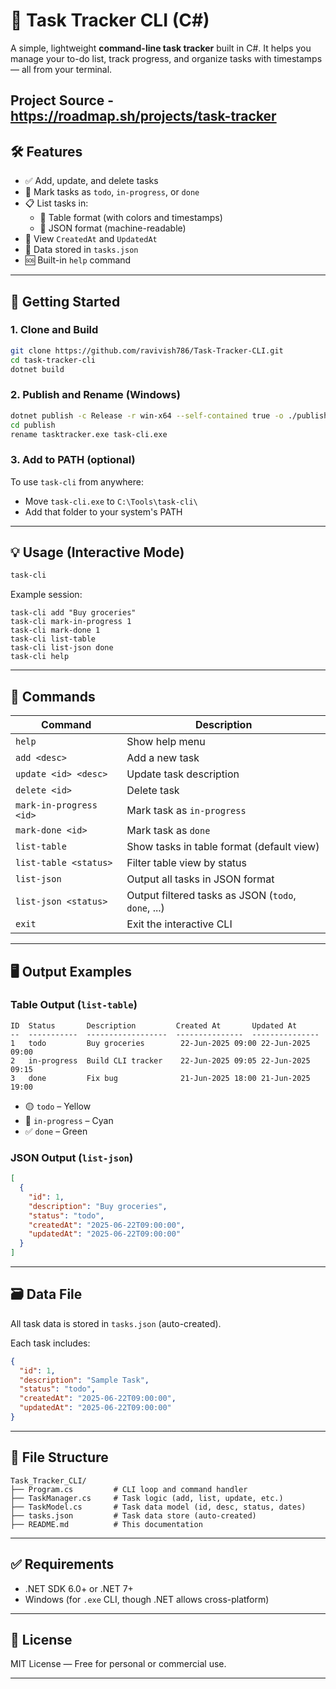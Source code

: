 # 🧰 Task Tracker CLI (C#)

A simple, lightweight **command-line task tracker** built in C#. It helps you manage your to-do list, track progress, and organize tasks with timestamps — all from your terminal.

Project Source - https://roadmap.sh/projects/task-tracker
---

## 🛠 Features

- ✅ Add, update, and delete tasks
- 🔄 Mark tasks as `todo`, `in-progress`, or `done`
- 📋 List tasks in:
  - 🧾 Table format (with colors and timestamps)
  - 🧱 JSON format (machine-readable)
- 📅 View `CreatedAt` and `UpdatedAt`
- 📁 Data stored in `tasks.json`
- 🆘 Built-in `help` command

---

## 🚀 Getting Started

### 1. Clone and Build

```bash
git clone https://github.com/ravivish786/Task-Tracker-CLI.git
cd task-tracker-cli
dotnet build
````

### 2. Publish and Rename (Windows)

```bash
dotnet publish -c Release -r win-x64 --self-contained true -o ./publish
cd publish
rename tasktracker.exe task-cli.exe
```

### 3. Add to PATH (optional)

To use `task-cli` from anywhere:

* Move `task-cli.exe` to `C:\Tools\task-cli\`
* Add that folder to your system's PATH

---

## 💡 Usage (Interactive Mode)

```bash
task-cli
```

Example session:

```
task-cli add "Buy groceries"
task-cli mark-in-progress 1
task-cli mark-done 1
task-cli list-table
task-cli list-json done
task-cli help
```

---

## 📘 Commands

| Command                 | Description                                         |
| ----------------------- | --------------------------------------------------- |
| `help`                  | Show help menu                                      |
| `add <desc>`            | Add a new task                                      |
| `update <id> <desc>`    | Update task description                             |
| `delete <id>`           | Delete task                                         |
| `mark-in-progress <id>` | Mark task as `in-progress`                          |
| `mark-done <id>`        | Mark task as `done`                                 |
| `list-table`            | Show tasks in table format (default view)           |
| `list-table <status>`   | Filter table view by status                         |
| `list-json`             | Output all tasks in JSON format                     |
| `list-json <status>`    | Output filtered tasks as JSON (`todo`, `done`, ...) |
| `exit`                  | Exit the interactive CLI                            |

---

## 🖥️ Output Examples

### Table Output (`list-table`)

```
ID  Status       Description         Created At       Updated At
--  -----------  ------------------  ---------------  ---------------
1   todo         Buy groceries        22-Jun-2025 09:00 22-Jun-2025 09:00
2   in-progress  Build CLI tracker    22-Jun-2025 09:05 22-Jun-2025 09:15
3   done         Fix bug              21-Jun-2025 18:00 21-Jun-2025 19:00
```

* 🟡 `todo` – Yellow
* 🔵 `in-progress` – Cyan
* ✅ `done` – Green

### JSON Output (`list-json`)

```json
[
  {
    "id": 1,
    "description": "Buy groceries",
    "status": "todo",
    "createdAt": "2025-06-22T09:00:00",
    "updatedAt": "2025-06-22T09:00:00"
  }
]
```

---

## 🗃 Data File

All task data is stored in `tasks.json` (auto-created).

Each task includes:

```json
{
  "id": 1,
  "description": "Sample Task",
  "status": "todo",
  "createdAt": "2025-06-22T09:00:00",
  "updatedAt": "2025-06-22T09:00:00"
}
```

---

## 📁 File Structure

```
Task_Tracker_CLI/
├── Program.cs         # CLI loop and command handler
├── TaskManager.cs     # Task logic (add, list, update, etc.)
├── TaskModel.cs       # Task data model (id, desc, status, dates)
├── tasks.json         # Task data store (auto-created)
├── README.md          # This documentation
```

---

## ✅ Requirements

* .NET SDK 6.0+ or .NET 7+
* Windows (for `.exe` CLI, though .NET allows cross-platform)

---

## 📜 License

MIT License — Free for personal or commercial use.

---
